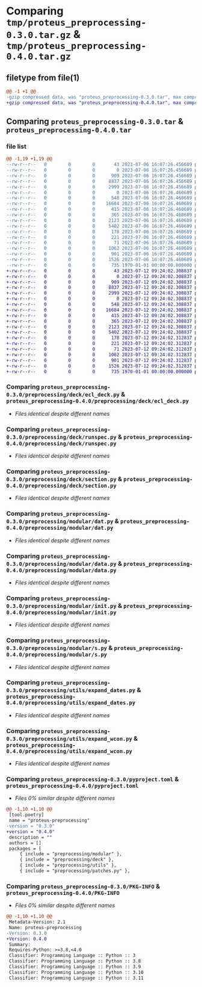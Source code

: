 # Comparing `tmp/proteus_preprocessing-0.3.0.tar.gz` & `tmp/proteus_preprocessing-0.4.0.tar.gz`

## filetype from file(1)

```diff
@@ -1 +1 @@
-gzip compressed data, was "proteus_preprocessing-0.3.0.tar", max compression
+gzip compressed data, was "proteus_preprocessing-0.4.0.tar", max compression
```

## Comparing `proteus_preprocessing-0.3.0.tar` & `proteus_preprocessing-0.4.0.tar`

### file list

```diff
@@ -1,19 +1,19 @@
--rw-r--r--   0        0        0       43 2023-07-06 16:07:26.456689 proteus_preprocessing-0.3.0/preprocessing/__init__.py
--rw-r--r--   0        0        0        0 2023-07-06 16:07:26.456689 proteus_preprocessing-0.3.0/preprocessing/deck/__init__.py
--rw-r--r--   0        0        0      909 2023-07-06 16:07:26.456689 proteus_preprocessing-0.3.0/preprocessing/deck/ecl_deck.py
--rw-r--r--   0        0        0     8837 2023-07-06 16:07:26.456689 proteus_preprocessing-0.3.0/preprocessing/deck/runspec.py
--rw-r--r--   0        0        0     2999 2023-07-06 16:07:26.456689 proteus_preprocessing-0.3.0/preprocessing/deck/section.py
--rw-r--r--   0        0        0        0 2023-07-06 16:07:26.460689 proteus_preprocessing-0.3.0/preprocessing/modular/__init__.py
--rw-r--r--   0        0        0      548 2023-07-06 16:07:26.460689 proteus_preprocessing-0.3.0/preprocessing/modular/dat.py
--rw-r--r--   0        0        0    16684 2023-07-06 16:07:26.460689 proteus_preprocessing-0.3.0/preprocessing/modular/data.py
--rw-r--r--   0        0        0      415 2023-07-06 16:07:26.460689 proteus_preprocessing-0.3.0/preprocessing/modular/egrid.py
--rw-r--r--   0        0        0      365 2023-07-06 16:07:26.460689 proteus_preprocessing-0.3.0/preprocessing/modular/grdecl.py
--rw-r--r--   0        0        0     2123 2023-07-06 16:07:26.460689 proteus_preprocessing-0.3.0/preprocessing/modular/init.py
--rw-r--r--   0        0        0     5402 2023-07-06 16:07:26.460689 proteus_preprocessing-0.3.0/preprocessing/modular/s.py
--rw-r--r--   0        0        0      178 2023-07-06 16:07:26.460689 proteus_preprocessing-0.3.0/preprocessing/modular/x.py
--rw-r--r--   0        0        0      221 2023-07-06 16:07:26.460689 proteus_preprocessing-0.3.0/preprocessing/patches.py
--rw-r--r--   0        0        0       71 2023-07-06 16:07:26.460689 proteus_preprocessing-0.3.0/preprocessing/utils/__init__.py
--rw-r--r--   0        0        0     1062 2023-07-06 16:07:26.460689 proteus_preprocessing-0.3.0/preprocessing/utils/expand_dates.py
--rw-r--r--   0        0        0      901 2023-07-06 16:07:26.460689 proteus_preprocessing-0.3.0/preprocessing/utils/expand_wcon.py
--rw-r--r--   0        0        0     1526 2023-07-06 16:07:26.460689 proteus_preprocessing-0.3.0/pyproject.toml
--rw-r--r--   0        0        0      735 1970-01-01 00:00:00.000000 proteus_preprocessing-0.3.0/PKG-INFO
+-rw-r--r--   0        0        0       43 2023-07-12 09:24:02.308837 proteus_preprocessing-0.4.0/preprocessing/__init__.py
+-rw-r--r--   0        0        0        0 2023-07-12 09:24:02.308837 proteus_preprocessing-0.4.0/preprocessing/deck/__init__.py
+-rw-r--r--   0        0        0      909 2023-07-12 09:24:02.308837 proteus_preprocessing-0.4.0/preprocessing/deck/ecl_deck.py
+-rw-r--r--   0        0        0     8837 2023-07-12 09:24:02.308837 proteus_preprocessing-0.4.0/preprocessing/deck/runspec.py
+-rw-r--r--   0        0        0     2999 2023-07-12 09:24:02.308837 proteus_preprocessing-0.4.0/preprocessing/deck/section.py
+-rw-r--r--   0        0        0        0 2023-07-12 09:24:02.308837 proteus_preprocessing-0.4.0/preprocessing/modular/__init__.py
+-rw-r--r--   0        0        0      548 2023-07-12 09:24:02.308837 proteus_preprocessing-0.4.0/preprocessing/modular/dat.py
+-rw-r--r--   0        0        0    16684 2023-07-12 09:24:02.308837 proteus_preprocessing-0.4.0/preprocessing/modular/data.py
+-rw-r--r--   0        0        0      415 2023-07-12 09:24:02.308837 proteus_preprocessing-0.4.0/preprocessing/modular/egrid.py
+-rw-r--r--   0        0        0      365 2023-07-12 09:24:02.308837 proteus_preprocessing-0.4.0/preprocessing/modular/grdecl.py
+-rw-r--r--   0        0        0     2123 2023-07-12 09:24:02.308837 proteus_preprocessing-0.4.0/preprocessing/modular/init.py
+-rw-r--r--   0        0        0     5402 2023-07-12 09:24:02.308837 proteus_preprocessing-0.4.0/preprocessing/modular/s.py
+-rw-r--r--   0        0        0      178 2023-07-12 09:24:02.312837 proteus_preprocessing-0.4.0/preprocessing/modular/x.py
+-rw-r--r--   0        0        0      221 2023-07-12 09:24:02.312837 proteus_preprocessing-0.4.0/preprocessing/patches.py
+-rw-r--r--   0        0        0       71 2023-07-12 09:24:02.312837 proteus_preprocessing-0.4.0/preprocessing/utils/__init__.py
+-rw-r--r--   0        0        0     1062 2023-07-12 09:24:02.312837 proteus_preprocessing-0.4.0/preprocessing/utils/expand_dates.py
+-rw-r--r--   0        0        0      901 2023-07-12 09:24:02.312837 proteus_preprocessing-0.4.0/preprocessing/utils/expand_wcon.py
+-rw-r--r--   0        0        0     1526 2023-07-12 09:24:02.312837 proteus_preprocessing-0.4.0/pyproject.toml
+-rw-r--r--   0        0        0      735 1970-01-01 00:00:00.000000 proteus_preprocessing-0.4.0/PKG-INFO
```

### Comparing `proteus_preprocessing-0.3.0/preprocessing/deck/ecl_deck.py` & `proteus_preprocessing-0.4.0/preprocessing/deck/ecl_deck.py`

 * *Files identical despite different names*

### Comparing `proteus_preprocessing-0.3.0/preprocessing/deck/runspec.py` & `proteus_preprocessing-0.4.0/preprocessing/deck/runspec.py`

 * *Files identical despite different names*

### Comparing `proteus_preprocessing-0.3.0/preprocessing/deck/section.py` & `proteus_preprocessing-0.4.0/preprocessing/deck/section.py`

 * *Files identical despite different names*

### Comparing `proteus_preprocessing-0.3.0/preprocessing/modular/dat.py` & `proteus_preprocessing-0.4.0/preprocessing/modular/dat.py`

 * *Files identical despite different names*

### Comparing `proteus_preprocessing-0.3.0/preprocessing/modular/data.py` & `proteus_preprocessing-0.4.0/preprocessing/modular/data.py`

 * *Files identical despite different names*

### Comparing `proteus_preprocessing-0.3.0/preprocessing/modular/init.py` & `proteus_preprocessing-0.4.0/preprocessing/modular/init.py`

 * *Files identical despite different names*

### Comparing `proteus_preprocessing-0.3.0/preprocessing/modular/s.py` & `proteus_preprocessing-0.4.0/preprocessing/modular/s.py`

 * *Files identical despite different names*

### Comparing `proteus_preprocessing-0.3.0/preprocessing/utils/expand_dates.py` & `proteus_preprocessing-0.4.0/preprocessing/utils/expand_dates.py`

 * *Files identical despite different names*

### Comparing `proteus_preprocessing-0.3.0/preprocessing/utils/expand_wcon.py` & `proteus_preprocessing-0.4.0/preprocessing/utils/expand_wcon.py`

 * *Files identical despite different names*

### Comparing `proteus_preprocessing-0.3.0/pyproject.toml` & `proteus_preprocessing-0.4.0/pyproject.toml`

 * *Files 0% similar despite different names*

```diff
@@ -1,10 +1,10 @@
 [tool.poetry]
 name = "proteus-preprocessing"
-version = "0.3.0"
+version = "0.4.0"
 description = ""
 authors = []
 packages = [
     { include = "preprocessing/modular" },
     { include = "preprocessing/deck" },
     { include = "preprocessing/utils" },
     { include = "preprocessing/patches.py" },
```

### Comparing `proteus_preprocessing-0.3.0/PKG-INFO` & `proteus_preprocessing-0.4.0/PKG-INFO`

 * *Files 0% similar despite different names*

```diff
@@ -1,10 +1,10 @@
 Metadata-Version: 2.1
 Name: proteus-preprocessing
-Version: 0.3.0
+Version: 0.4.0
 Summary: 
 Requires-Python: >=3.8,<4.0
 Classifier: Programming Language :: Python :: 3
 Classifier: Programming Language :: Python :: 3.8
 Classifier: Programming Language :: Python :: 3.9
 Classifier: Programming Language :: Python :: 3.10
 Classifier: Programming Language :: Python :: 3.11
```

